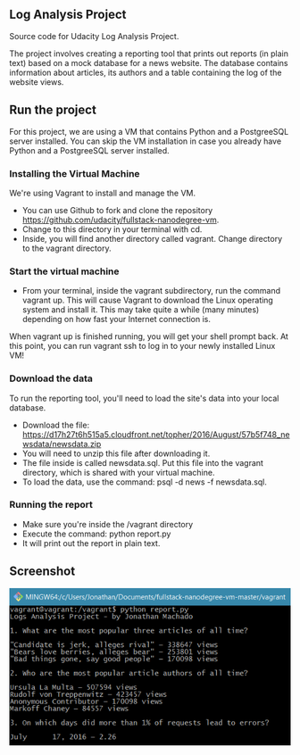 ## Log Analysis Project
Source code for Udacity Log Analysis Project.

The project involves creating a reporting tool that prints out reports (in plain text) based on a mock database for a news website.
The database contains information about articles, its authors and a table containing the log of the website views.


## Run the project
For this project, we are using a VM that contains Python and a PostgreeSQL server installed.
You can skip the VM installation in case you already have Python and a PostgreeSQL server installed.

### Installing the Virtual Machine
We're using Vagrant to install and manage the VM.

* You can use Github to fork and clone the repository https://github.com/udacity/fullstack-nanodegree-vm.
* Change to this directory in your terminal with cd.
* Inside, you will find another directory called vagrant. Change directory to the vagrant directory.

### Start the virtual machine
* From your terminal, inside the vagrant subdirectory, run the command vagrant up. This will cause Vagrant to download the Linux operating system and install it. This may take quite a while (many minutes) depending on how fast your Internet connection is.

When vagrant up is finished running, you will get your shell prompt back. At this point, you can run vagrant ssh to log in to your newly installed Linux VM!


### Download the data
To run the reporting tool, you'll need to load the site's data into your local database.

* Download the file: https://d17h27t6h515a5.cloudfront.net/topher/2016/August/57b5f748_newsdata/newsdata.zip
* You will need to unzip this file after downloading it.
* The file inside is called newsdata.sql. Put this file into the vagrant directory, which is shared with your virtual machine.
* To load the data, use the command: psql -d news -f newsdata.sql.

### Running the report
* Make sure you're inside the /vagrant directory 
* Execute the command: python report.py
* It will print out the report in plain text.

## Screenshot
![Alt text](https://raw.githubusercontent.com/jonathanfmachado/udacity-log-analysis/master/report_screenshot.png "Screenshot Sample")